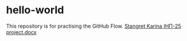 # hello-world
This repository is for practising the GitHub Flow.
[Stangret Karina ІНП-25 project.docx](https://github.com/Karinastngr/hello-world/files/14757946/Stangret.Karina.-25.project.docx)

